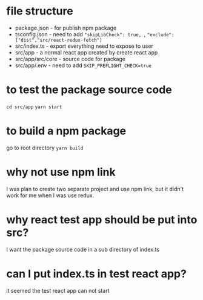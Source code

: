 # file structure
- package.json                      - for publish npm package
- tsconfig.json                     - need to add     ```"skipLibCheck": true, ```, ```"exclude": ["dist","src/react-redux-fetch"]```
- src/index.ts                      - export everything need to expose to user
- src/app                           - a normal react app created by create react app
- src/app/src/core                  - source code for package
- src/app/.env                      - need to add ```SKIP_PREFLIGHT_CHECK=true```

# to test the package source code
```cd src/app```
```yarn start```

# to build a npm package
go to root directory
```yarn build```

# why not use npm link
I was plan to create two separate project and use npm link, but it didn't work for me when I was use redux.

# why react test app should be put into src?
I want the package source code in a sub directory of index.ts

# can I put index.ts in test react app?
it seemed the test react app can not start